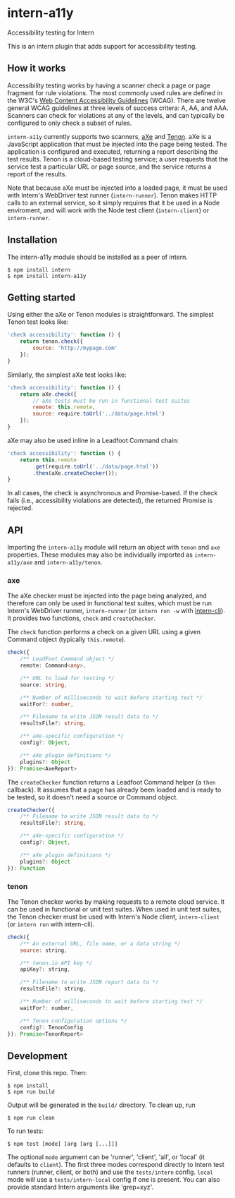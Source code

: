 # intern-a11y

Accessibility testing for Intern

This is an intern plugin that adds support for accessibility testing.

## How it works

Accessibility testing works by having a scanner check a page or page fragment for rule violations. The most commonly used rules are defined in the W3C's [Web Content Accessibility Guidelines](https://www.w3.org/WAI/intro/wcag.php) (WCAG). There are twelve general WCAG guidelines at three levels of success critera: A, AA, and AAA. Scanners can check for violations at any of the levels, and can typically be configured to only check a subset of rules.

`intern-a11y` currently supports two scanners, [aXe](https://github.com/dequelabs/axe-core) and [Tenon](https://tenon.io). aXe is a JavaScript application that must be injected into the page being tested. The application is configured and executed, returning a report describing the test results. Tenon is a cloud-based testing service; a user requests that the service test a particular URL or page source, and the service returns a report of the results.

Note that because aXe must be injected into a loaded page, it must be used with Intern's WebDriver test runner (`intern-runner`). Tenon makes HTTP calls to an external service, so it simply requires that it be used in a Node enviroment, and will work with the Node test client (`intern-client`) or `intern-runner`.

## Installation

The intern-a11y module should be installed as a peer of intern.

```
$ npm install intern
$ npm install intern-a11y
```

## Getting started

Using either the aXe or Tenon modules is straightforward. The simplest Tenon test looks like:

```js
'check accessibility': function () {
	return tenon.check({
		source: 'http://mypage.com'
	});
}
```

Similarly, the simplest aXe test looks like:

```js
'check accessibility': function () {
	return aXe.check({
		// aXe tests must be run in functional test suites
		remote: this.remote,
		source: require.toUrl('../data/page.html')
	});
}
```

aXe may also be used inline in a Leadfoot Command chain:

```js
'check accessibility': function () {
	return this.remote
		.get(require.toUrl('../data/page.html'))
		.then(aXe.createChecker());
}
```

In all cases, the check is asynchronous and Promise-based. If the check fails (i.e., accessibility violations are detected), the returned Promise is rejected.

## API

Importing the `intern-a11y` module will return an object with `tenon` and `axe` properties. These modules may also be individually imported as `intern-a11y/axe` and `intern-a11y/tenon`.

### axe

The aXe checker must be injected into the page being analyzed, and therefore can only be used in functional test suites, which must be run Intern's WebDriver runner, `intern-runner` (or `intern run -w` with [intern-cli](https://github.com/theintern/intern-cli)). It provides two functions, `check` and `createChecker`.

The `check` function performs a check on a given URL using a given Command object (typically `this.remote`).

```typescript
check({
	/** LeadFoot Command object */
	remote: Command<any>,

	/** URL to load for testing */
	source: string,

	/** Number of milliseconds to wait before starting test */
	waitFor?: number,

	/** Filename to write JSON result data to */
	resultsFile?: string,

	/** aXe-specific configuration */
	config?: Object,

	/** aXe plugin definitions */
	plugins?: Object
}): Promise<AxeReport>
```

The `createChecker` function returns a Leadfoot Command helper (a `then` callback). It assumes that a page has already been loaded and is ready to be tested, so it doesn't need a source or Command object.

```typescript
createChecker({
	/** Filename to write JSON result data to */
	resultsFile?: string,

	/** aXe-specific configuration */
	config?: Object,

	/** aXe plugin definitions */
	plugins?: Object
}): Function
```

### tenon

The Tenon checker works by making requests to a remote cloud service. It can be used in functional or unit test suites. When used in unit test suites, the Tenon checker must be used with Intern's Node client, `intern-client` (or `intern run` with intern-cli).

```js
check({
	/** An external URL, file name, or a data string */
	source: string,

	/** tenon.io API key */
	apiKey?: string,

	/** Filename to write JSON report data to */
	resultsFile?: string,

	/** Number of milliseconds to wait before starting test */
	waitFor?: number,

	/** Tenon configuration options */
	config?: TenonConfig
}): Promise<TenonReport>
```

## Development

First, clone this repo. Then:

```
$ npm install
$ npm run build
```

Output will be generated in the `build/` directory. To clean up, run 

```
$ npm run clean
```

To run tests:

```
$ npm test [mode] [arg [arg [...]]]
```

The optional `mode` argument can be 'runner', 'client', 'all', or 'local' (it defaults to `client`). The first three modes correspond directly to Intern test runners (runner, client, or both) and use the `tests/intern` config. `local` mode will use a `tests/intern-local` config if one is present. You can also provide standard Intern arguments like 'grep=xyz'.
